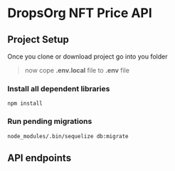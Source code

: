 # DropsOrg NFT Price API

## Project Setup

Once you clone or download project go into you folder

> now cope **.env.local** file to **.env** file

### Install all dependent libraries

```
npm install
```

### Run pending migrations

```
node_modules/.bin/sequelize db:migrate
```

## API endpoints

